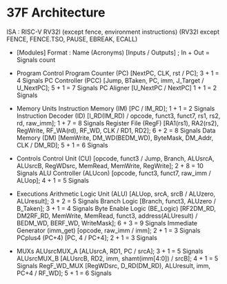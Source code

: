 # 37F Architecture
ISA : RISC-V RV32I (except fence, environment instructions)
(RV32I except FENCE, FENCE.TSO, PAUSE, EBREAK, ECALL)

- [Modules]
Format : Name 			(Acronyms)	[Inputs / Outputs] ; 												In + Out = Signals count

- Program Control
Program Counter 		(PC)		[NextPC, CLK, rst / PC];											3 + 1 = 4 Signals
PC Controller			(PCC)	 	[Jump, BTaken, PC, imm, J_Target / U_NextPC];						5 + 1 = 7 Signals
PC Aligner							[U_NextPC / NextPC]													1 + 1 = 2 Signals

- Memory Units
Instruction Memory		(IM)		[PC / IM_RD];														1 + 1 = 2 Signals
Instruction Decoder		(ID)		[I_RD(IM_RD) / opcode, funct3, funct7, rs1, rs2, rd, raw_imm];		1 + 7 = 8 Signals
Register File			(RegF)		[RA1(rs1), RA2(rs2), RegWrite, RF_WA(rd), RF_WD, CLK / RD1, RD2];	6 + 2 = 8 Signals
Data Memory				(DM)		[MemWrite, DM_WD(BEDM_WD), ByteMask, DM_Addr, CLK / DM_RD];			5 + 1 = 6 Signals

- Controls
Control Unit			(CU)		[opcode, funct3 / Jump, Branch, ALUsrcA, ALUsrcB,
									RegWDsrc, MemRead, MemWrite, RegWrite];								2 + 8 = 10 Signals
ALU Controller			(ALUcon)	[opcode, funct3, funct7, raw_imm / ALUop];							4 + 1 = 5 Signals

- Executions
Arithmetic Logic Unit	(ALU)		[ALUop, srcA, srcB / ALUzero, ALUresult];							3 + 2 = 5 Signals
Branch Logic						[Branch, funct3, ALUzero / B_Taken];								3 + 1 = 4 Signals
Byte Enable Logic		(BE_Logic)	[RF2DM_RD, DM2RF_RD, MemWrite, MemRead, funct3, address(ALUresult)
									/ BEDM_WD, BERF_WD, WriteMask];										6 + 3 = 9 Signals
Immediate Generator		(imm_get)	[opcode, raw_imm / imm];											2 + 1 = 3 Signals
PCplus4					(PC+4)		[PC, 4 / PC+4];														2 + 1 = 3 Signals

- MUXs
ALUsrcMUX_A					[ALUsrcA, RD1, PC / srcA];													3 + 1 = 5 Signals
ALUsrcMUX_B					[ALUsrcB, RD2, imm, shamt(imm[4:0]) / srcB];								4 + 1 = 5 Signals
RegF_WD_MUX					[RegWDsrc, D_RD(DM_RD), ALUresult, imm, PC+4 / RF_WD];						5 + 1 = 6 Signals